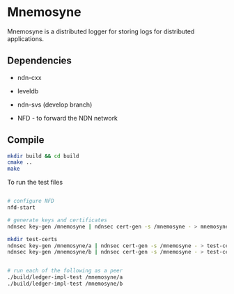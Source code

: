 # Mnemosyne

Mnemosyne is a distributed logger for storing logs for distributed applications.

## Dependencies

* ndn-cxx
* leveldb
* ndn-svs (develop branch)

* NFD - to forward the NDN network

## Compile

```bash
mkdir build && cd build
cmake ..
make
```

To run the test files

```bash

# configure NFD
nfd-start

# generate keys and certificates
ndnsec key-gen /mnemosyne | ndnsec cert-gen -s /mnemosyne - > mnemosyne-anchor.cert 

mkdir test-certs
ndnsec key-gen /mnemosyne/a | ndnsec cert-gen -s /mnemosyne - > test-certs/a.cert
ndnsec key-gen /mnemosyne/b | ndnsec cert-gen -s /mnemosyne - > test-certs/b.cert


# run each of the following as a peer
./build/ledger-impl-test /mnemosyne/a
./build/ledger-impl-test /mnemosyne/b
```
